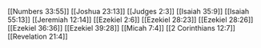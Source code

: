 [[Numbers 33:55]]
[[Joshua 23:13]]
[[Judges 2:3]]
[[Isaiah 35:9]]
[[Isaiah 55:13]]
[[Jeremiah 12:14]]
[[Ezekiel 2:6]]
[[Ezekiel 28:23]]
[[Ezekiel 28:26]]
[[Ezekiel 36:36]]
[[Ezekiel 39:28]]
[[Micah 7:4]]
[[2 Corinthians 12:7]]
[[Revelation 21:4]]
